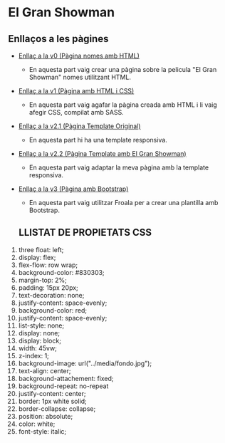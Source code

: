 # El Gran Showman
## Enllaços a les pàgines
- [Enllaç a la v0 (Pàgina nomes amb HTML)](https://alexxx-28.github.io/AA-1.2.3/v0%20html/index.html)
  - En aquesta part vaig crear una pàgina sobre la pelicula "El Gran Showman" nomes utilitzant HTML.
- [Enllaç a la v1 (Pàgina amb HTML i CSS)](https://alexxx-28.github.io/AA-1.2.3/v1%20html-css/)
  - En aquesta part vaig agafar la pàgina creada amb HTML i li vaig afegir CSS, compilat amb SASS.
- [Enllaç a la v2.1 (Pàgina Template Original)](https://alexxx-28.github.io/AA-1.2.3/v2/v2.1%20template%20original/index.html)
  - En aquesta part hi ha una template responsiva.
- [Enllaç a la v2.2 (Pàgina Template amb El Gran Showman)](https://alexxx-28.github.io/AA-1.2.3/v2/v2.2%20template%20peli/index.html)
  - En aquesta part vaig adaptar la meva pàgina amb la template responsiva.
- [Enllaç a la v3 (Pàgina amb Bootstrap)](https://alexxx-28.github.io/AA-1.2.3/v3%20bootstrap/index.html)
  - En aquesta part vaig utilitzar Froala per a crear una plantilla amb Bootstrap.
  
  ## LLISTAT DE PROPIETATS CSS

1. three float: left;
2. display: flex;
3. flex-flow: row wrap;
4. background-color: #830303;
5. margin-top: 2%;
6. padding: 15px 20px;
7. text-decoration: none;
8. justify-content: space-evenly;
9. background-color: red;
10. justify-content: space-evenly;
11. list-style: none;
12. display: none;
13. display: block;
14. width: 45vw;
15. z-index: 1;
16. background-image: url("../media/fondo.jpg");
17. text-align: center;
18. background-attachement: fixed;
19. background-repeat: no-repeat
20. justify-content: center;
21. border: 1px white solid;
22. border-collapse: collapse;
23. position: absolute;
24. color: white;
25. font-style: italic;
